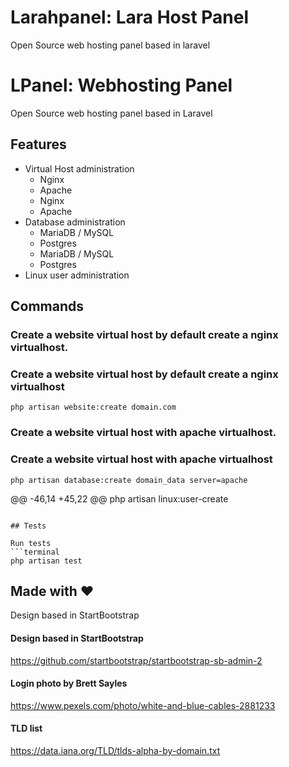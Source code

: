 # Larahpanel: Lara Host Panel

Open Source web hosting panel based in laravel

# LPanel: Webhosting Panel

Open Source web hosting panel based in Laravel

## Features

* Virtual Host administration
    * Nginx
    * Apache
  * Nginx
  * Apache
* Database administration
    * MariaDB / MySQL
    * Postgres
  * MariaDB / MySQL
  * Postgres
* Linux user administration

## Commands

### Create a website virtual host by default create a nginx virtualhost.
### Create a website virtual host by default create a nginx virtualhost

```terminal
php artisan website:create domain.com
```

### Create a website virtual host with apache virtualhost.
### Create a website virtual host with apache virtualhost

```terminal
php artisan database:create domain_data server=apache
```
@@ -46,14 +45,22 @@ php artisan linux:user-create
```

## Tests

Run tests
```terminal
php artisan test
```

## Made with ❤️

Design based in StartBootstrap
#### Design based in StartBootstrap

https://github.com/startbootstrap/startbootstrap-sb-admin-2

#### Login photo by Brett Sayles

https://www.pexels.com/photo/white-and-blue-cables-2881233

#### TLD list

https://data.iana.org/TLD/tlds-alpha-by-domain.txt
